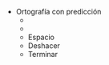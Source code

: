- Ortografía con predicción<meta data-spell-branch  data-spell-update-dyn-onchange>
    - <meta data-dyn="spell-word-prediction" data-words-file="trees/Spell_Prediction/es-subtlex-esp.json" data-max-nodes="3" data-spell-finish>
    - <meta data-dyn="spell-letter-prediction" data-words-file="trees/Spell_Prediction/es-subtlex-esp.json" data-alphabet="aábcdefghijklmnñoópqrstuüvwxyz">
	- Espacio <meta data-spell-letter=" ">
	- Deshacer <meta data-spell-delchar>
	- Terminar <meta data-spell-finish>
